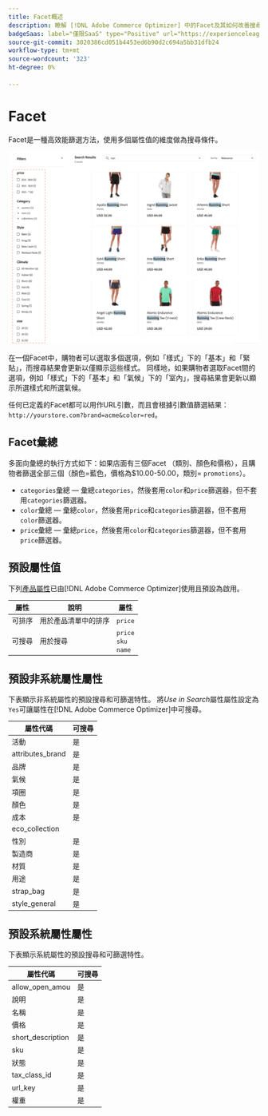 ```yaml
---
title: Facet概述
description: 瞭解 [!DNL Adobe Commerce Optimizer] 中的Facet及其如何改善搜尋結果。
badgeSaas: label="僅限SaaS" type="Positive" url="https://experienceleague.adobe.com/zh-hant/docs/commerce/user-guides/product-solutions" tooltip="僅適用於Adobe Commerce as a Cloud Service和Adobe Commerce Optimizer專案(Adobe管理的SaaS基礎結構)。"
source-git-commit: 3020386cd051b4453ed6b90d2c694a5bb31dfb24
workflow-type: tm+mt
source-wordcount: '323'
ht-degree: 0%

---
```


# Facet

Facet是一種高效能篩選方法，使用多個屬性值的維度做為搜尋條件。

![篩選的搜尋結果](../../assets/storefront-search-results-run.png)

在一個Facet中，購物者可以選取多個選項，例如「樣式」下的「基本」和「緊貼」，而搜尋結果會更新以僅顯示這些樣式。 同樣地，如果購物者選取Facet間的選項，例如「樣式」下的「基本」和「氣候」下的「室內」，搜尋結果會更新以顯示所選樣式和所選氣候。

任何已定義的Facet都可以用作URL引數，而且會根據引數值篩選結果： `http://yourstore.com?brand=acme&color=red`。

## Facet彙總

多面向彙總的執行方式如下：如果店面有三個Facet （類別、顏色和價格），且購物者篩選全部三個（顏色=藍色，價格為$10.00-50.00，類別= `promotions`）。

- `categories`彙總 — 彙總`categories`，然後套用`color`和`price`篩選器，但不套用`categories`篩選器。
- `color`彙總 — 彙總`color`，然後套用`price`和`categories`篩選器，但不套用`color`篩選器。
- `price`彙總 — 彙總`price`，然後套用`color`和`categories`篩選器，但不套用`price`篩選器。

## 預設屬性值

下列[產品屬性](https://developer-stage.adobe.com/commerce/services/composable-catalog/data-ingestion/api-reference/#operation/createProductMetadata)已由[!DNL Adobe Commerce Optimizer]使用且預設為啟用。

| 屬性 | 說明 | 屬性 |
|---|---|---|
| 可排序 | 用於產品清單中的排序 | `price` |
| 可搜尋 | 用於搜尋 | `price` <br />`sku`<br />`name` |

## 預設非系統屬性屬性

下表顯示非系統屬性的預設搜尋和可篩選特性。 將&#x200B;*Use in Search*&#x200B;屬性屬性設定為`Yes`可讓屬性在[!DNL Adobe Commerce Optimizer]中可搜尋。

| 屬性代碼 | 可搜尋 |
|--- |--- |
| 活動 | 是 |
| attributes_brand | 是 |
| 品牌 | 是 |
| 氣候 | 是 |
| 項圈 | 是 |
| 顏色 | 是 |
| 成本 | 是 |
| eco_collection |
| 性別 | 是 |
| 製造商 | 是 |
| 材質 | 是 |
| 用途 | 是 |
| strap_bag | 是 |
| style_general | 是 |

## 預設系統屬性屬性

下表顯示系統屬性的預設搜尋和可篩選特性。

| 屬性代碼 | 可搜尋 |
|--- |--- |
| allow_open_amou | 是 |
| 說明 | 是 |
| 名稱 | 是 |
| 價格 | 是 |
| short_description | 是 |
| sku | 是 |
| 狀態 | 是 |
| tax_class_id | 是 |
| url_key | 是 |
| 權重 | 是 |
